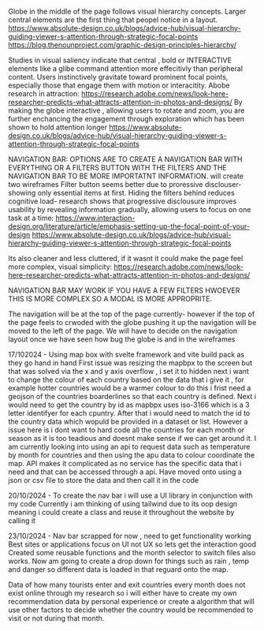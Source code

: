 Globe in the middle of the page follows visual hierarchy concepts.
Larger central elements are the first thing that peopel notice in a layout.
https://www.absolute-design.co.uk/blogs/advice-hub/visual-hierarchy-guiding-viewer-s-attention-through-strategic-focal-points
https://blog.thenounproject.com/graphic-design-principles-hierarchy/

Studies in visual saliency indicate that central , bold or INTERACTIVE elements like a glibe command attention more effecitivly than peripheral content.
Users instinctively gravitate toward prominent focal points, especially those that engage them with motion or interacitity.
Abobe research in attraction:
https://research.adobe.com/news/look-here-researcher-predicts-what-attracts-attention-in-photos-and-designs/
By making the globe interactive , allowing users to rotate and zoom, you are further enchancing the engagement through exploration which has been shown to hold attention longer
https://www.absolute-design.co.uk/blogs/advice-hub/visual-hierarchy-guiding-viewer-s-attention-through-strategic-focal-points


NAVIGATION BAR:
OPTIONS ARE TO CREATE A NAVIGATION BAR WITH EVERYTHING OR A FILTERS BUTTON WITH THE FILTERS AND THE NAVIGATION BAR TO BE MORE IMPORTATNT INFORMATION.
will create two wireframes
Filter button seems better due to proressive disclouser- showing only essential items at first.
Hiding the filters behind reduces cognitive load- research shows that progressive disclousure improves usability by revealing information gradually, allowing users to focus on one task at a time:
https://www.interaction-design.org/literature/article/emphasis-setting-up-the-focal-point-of-your-design
https://www.absolute-design.co.uk/blogs/advice-hub/visual-hierarchy-guiding-viewer-s-attention-through-strategic-focal-points

Its also cleaner and less cluttered, if it wasnt it could make the page feel more complex, visual simplicity:
https://research.adobe.com/news/look-here-researcher-predicts-what-attracts-attention-in-photos-and-designs/

NAVIGATION BAR MAY WORK IF YOU HAVE A FEW FILTERS HWOEVER THIS IS MORE COMPLEX SO A MODAL IS MORE APPROPRITE.

The navigation will be at the top of the page currently- however if the top of the page feels to crwoded with the globe pushing it up the navigation will be moved to the left of the page.
We will have to decide on the navigation layout once we have seen how bug the globe is and in the wireframes


17/102024 - 
Using map box with svelte framework and vite build pack as they go hand in hand
First issue was resizing the mapbpx to the screen but that was solved via the x and y axis overflow , i set it to hidden
next i want to change the colour of each country based on the data that i give it , for example hotter countries would be a warmer colour
to do this i frist need a geojson of the countries boarderlines so that each country is defined. Next i would need to get the country by id as mapbpx uses iso-3166 which is a 3 letter identifyer for each cpuntry.
After that i would need to match the id to the country data which wopuld be provided in a dataset or list.
However a issue here is i dont want to hard code all the countries for each month or season as it is too teadious and doesnt make sense if we can get around it.
I am currently looking into using an api to request data such as temperature by month for countries and then using the apu data to colour coordinate the map.
API makes it complicated as no service has the specific data that i need and that can be accessed through a api.
Have moved onto using a json or csv file to store the data and then call it in the code

20/10/2024 - To create the nav bar i will use a UI library in conjunction with my code
Currently i am thinking of using tailwind due to its oop design meaning i could create a class and reuse it throughout the website by calling it

23/10/2024 - Nav bar scrapped for now , need to get functionality working
Best sites or applications focus on UI not UX so lets get the interaction good
Created some reusable functions and the month selector to switch files also works.
Now am going to create a drop down for things such as rain , temp and danger so different data is loaded in that reguard onto the map.

Data of how many tourists enter and exit countries every month does not exist online through my research so i will either have to create my own recommendation data by personal experience or create a algorithm that will use other factors to decide whether the country would be recommended to visit or not during that month.